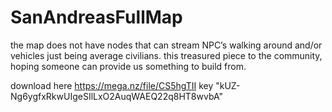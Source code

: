 # SanAndreasFullMap
the map does not have nodes that can stream NPC’s walking around and/or vehicles just being average civilians. this treasured piece to the community, hoping someone can provide us something to build from.

download here
https://mega.nz/file/CS5hgTII
key
"kUZ-Ng6ygfxRkwUIgeSIlLxO2AuqWAEQ22q8HT8wvbA"
